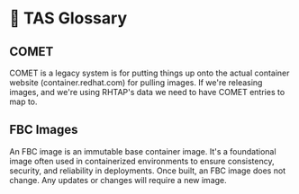 # 📕 TAS Glossary

## COMET

COMET is a legacy system is for putting things up onto the actual container website (container.redhat.com) for pulling images. If we're releasing images, and we're using RHTAP's data we need to have COMET entries to map to.

## FBC Images

An FBC image is an immutable base container image. It's a foundational image often used in containerized environments to ensure consistency, security, and reliability in deployments. Once built, an FBC image does not change. Any updates or changes will require a new image.

